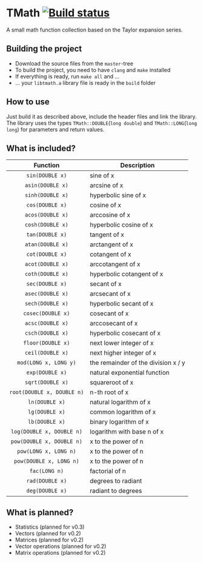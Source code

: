 # TMath [![Build status](https://travis-ci.org/mooxmirror/tmath.svg?branch=stable)](https://travis-ci.org/mooxmirror/tmath)
A small math function collection based on the Taylor expansion series.

## Building the project
- Download the source files from the `master`-tree
- To build the project, you need to have `clang` and `make` installed
- If everything is ready, run `make all` and ...
- ... your `libtmath.a` library file is ready in the `build` folder

## How to use
Just build it as described above, include the header files and link the library. The library uses the types `TMath::DOUBLE`(`long double`) and `TMath::LONG`(`long long`) for parameters and return values.

## What is included?

Function                   | Description
:------------------------: | -----------------------------------
`sin(DOUBLE x)`            | sine of x
`asin(DOUBLE x)`           | arcsine of x
`sinh(DOUBLE x)`           | hyperbolic sine of x
`cos(DOUBLE x)`            | cosine of x
`acos(DOUBLE x)`           | arccosine of x
`cosh(DOUBLE x)`           | hyperbolic cosine of x
`tan(DOUBLE x)`            | tangent of x
`atan(DOUBLE x)`           | arctangent of x
`cot(DOUBLE x)`            | cotangent of x
`acot(DOUBLE x)`           | arccotangent of x
`coth(DOUBLE x)`           | hyperbolic cotangent of x
`sec(DOUBLE x)`            | secant of x
`asec(DOUBLE x)`           | arcsecant of x
`sech(DOUBLE x)`           | hyperbolic secant of x
`cosec(DOUBLE x)`          | cosecant of x
`acsc(DOUBLE x)`           | arccosecant of x
`csch(DOUBLE x)`           | hyperbolic cosecant of x
`floor(DOUBLE x)`          | next lower integer of x
`ceil(DOUBLE x)`           | next higher integer of x
`mod(LONG x, LONG y)`      | the remainder of the division x / y
`exp(DOUBLE x)`            | natural exponential function
`sqrt(DOUBLE x)`           | squareroot of x
`root(DOUBLE x, DOUBLE n)` | n-th root of x
`ln(DOUBLE x)`             | natural logarithm of x
`lg(DOUBLE x)`             | common logarithm of x
`lb(DOUBLE x)`             | binary logarithm of x
`log(DOUBLE x, DOUBLE n)`  | logarithm with base n of x
`pow(DOUBLE x, DOUBLE n)`  | x to the power of n
`pow(LONG x, LONG n)`      | x to the power of n
`pow(DOUBLE x, LONG n)`    | x to the power of n
`fac(LONG n)`              | factorial of n
`rad(DOUBLE x)`            | degrees to radiant
`deg(DOUBLE x)`            | radiant to degrees

## What is planned?
- Statistics (planned for v0.3)
- Vectors (planned for v0.2)
- Matrices (planned for v0.2)
- Vector operations (planned for v0.2)
- Matrix operations (planned for v0.2)
